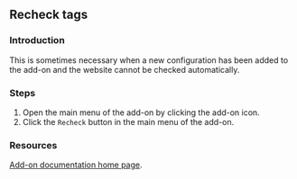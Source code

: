 ## Recheck tags

### Introduction

This is sometimes necessary when a new configuration has been added to the add-on and the website cannot be checked automatically.

### Steps

1. Open the main menu of the add-on by clicking the add-on icon.
2. Click the `Recheck` button in the main menu of the add-on.

### Resources

[Add-on documentation home page](https://cmoli.es/projects/check-iframe/introduction.html).

